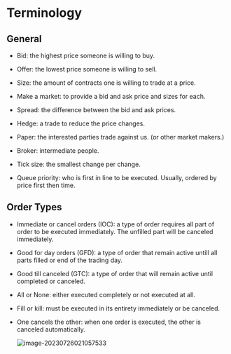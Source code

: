 # Terminology

## General

- Bid: the highest price someone is willing to buy.

- Offer: the lowest price someone is willing to sell.

- Size: the amount of contracts one is willing to trade at a price.
- Make a market: to provide a bid and ask price and sizes for each.
- Spread: the difference between the bid and ask prices.
- Hedge: a trade to reduce the price changes.
- Paper: the interested parties trade against us. (or other market makers.)
- Broker: intermediate people.
- Tick size: the smallest change per change.
- Queue priority: who is first in line to be executed. Usually, ordered by price first then time.

## Order Types

- Immediate or cancel orders (IOC): a type of order requires all part of order to be executed immediately. The unfilled part will be canceled immediately.

- Good for day orders (GFD): a type of order that remain active untill all parts filled or end of the trading day.

- Good till canceled (GTC): a type of order that will remain active until completed or canceled.

- All or None: either executed completely or not executed at all.

- Fill or kill: must be executed in its entirety immediately or be canceled.

- One cancels the other: when one order is executed, the other is canceled automatically.

  ![image-20230726021057533](../Figures/image-20230726021057533.png)